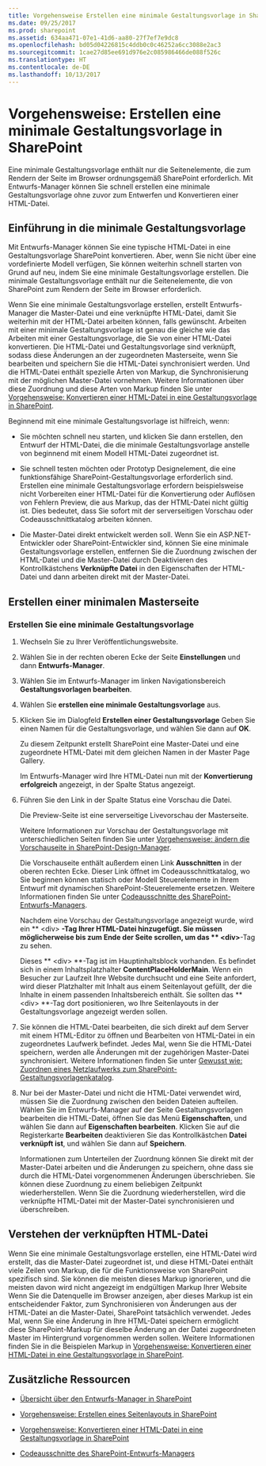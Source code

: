 ```yaml
---
title: Vorgehensweise Erstellen eine minimale Gestaltungsvorlage in SharePoint
ms.date: 09/25/2017
ms.prod: sharepoint
ms.assetid: 634aa471-07e1-41d6-aa80-27f7ef7e9dc8
ms.openlocfilehash: bd05d04226815c4ddb0c0c46252a6cc3088e2ac3
ms.sourcegitcommit: 1cae27d85ee691d976e2c085986466de088f526c
ms.translationtype: HT
ms.contentlocale: de-DE
ms.lasthandoff: 10/13/2017
---
```

# <a name="how-to-create-a-minimal-master-page-in-sharepoint"></a>Vorgehensweise: Erstellen eine minimale Gestaltungsvorlage in SharePoint
Eine minimale Gestaltungsvorlage enthält nur die Seitenelemente, die zum Rendern der Seite im Browser ordnungsgemäß SharePoint erforderlich. Mit Entwurfs-Manager können Sie schnell erstellen eine minimale Gestaltungsvorlage ohne zuvor zum Entwerfen und Konvertieren einer HTML-Datei.
## <a name="introduction-to-the-minimal-master-page"></a>Einführung in die minimale Gestaltungsvorlage
<a name="Introduction"> </a>

Mit Entwurfs-Manager können Sie eine typische HTML-Datei in eine Gestaltungsvorlage SharePoint konvertieren. Aber, wenn Sie nicht über eine vordefinierte Modell verfügen, Sie können weiterhin schnell starten von Grund auf neu, indem Sie eine minimale Gestaltungsvorlage erstellen. Die minimale Gestaltungsvorlage enthält nur die Seitenelemente, die von SharePoint zum Rendern der Seite im Browser erforderlich.
  
    
    
Wenn Sie eine minimale Gestaltungsvorlage erstellen, erstellt Entwurfs-Manager die Master-Datei und eine verknüpfte HTML-Datei, damit Sie weiterhin mit der HTML-Datei arbeiten können, falls gewünscht. Arbeiten mit einer minimale Gestaltungsvorlage ist genau die gleiche wie das Arbeiten mit einer Gestaltungsvorlage, die Sie von einer HTML-Datei konvertieren. Die HTML-Datei und Gestaltungsvorlage sind verknüpft, sodass diese Änderungen an der zugeordneten Masterseite, wenn Sie bearbeiten und speichern Sie die HTML-Datei synchronisiert werden. Und die HTML-Datei enthält spezielle Arten von Markup, die Synchronisierung mit der möglichen Master-Datei vornehmen. Weitere Informationen über diese Zuordnung und diese Arten von Markup finden Sie unter  [Vorgehensweise: Konvertieren einer HTML-Datei in eine Gestaltungsvorlage in SharePoint](how-to-convert-an-html-file-into-a-master-page-in-sharepoint.md).
  
    
    
Beginnend mit eine minimale Gestaltungsvorlage ist hilfreich, wenn:
  
    
    

- Sie möchten schnell neu starten, und klicken Sie dann erstellen, den Entwurf der HTML-Datei, die die minimale Gestaltungsvorlage anstelle von beginnend mit einem Modell HTML-Datei zugeordnet ist.
    
  
- Sie schnell testen möchten oder Prototyp Designelement, die eine funktionsfähige SharePoint-Gestaltungsvorlage erforderlich sind. Erstellen eine minimale Gestaltungsvorlage erfordern beispielsweise nicht Vorbereiten einer HTML-Datei für die Konvertierung oder Auflösen von Fehlern Preview, die aus Markup, das der HTML-Datei nicht gültig ist. Dies bedeutet, dass Sie sofort mit der serverseitigen Vorschau oder Codeausschnittkatalog arbeiten können.
    
  
- Die Master-Datei direkt entwickelt werden soll. Wenn Sie ein ASP.NET-Entwickler oder SharePoint-Entwickler sind, können Sie eine minimale Gestaltungsvorlage erstellen, entfernen Sie die Zuordnung zwischen der HTML-Datei und die Master-Datei durch Deaktivieren des Kontrollkästchens **Verknüpfte Datei** in den Eigenschaften der HTML-Datei und dann arbeiten direkt mit der Master-Datei.
    
  

## <a name="create-a-minimal-master-page"></a>Erstellen einer minimalen Masterseite
<a name="CreateMinimalMaster"> </a>


  
    
    

### <a name="to-create-a-minimal-master-page"></a>Erstellen Sie eine minimale Gestaltungsvorlage


1. Wechseln Sie zu Ihrer Veröffentlichungswebsite.
    
  
2. Wählen Sie in der rechten oberen Ecke der Seite **Einstellungen** und dann **Entwurfs-Manager**.
    
  
3. Wählen Sie im Entwurfs-Manager im linken Navigationsbereich **Gestaltungsvorlagen bearbeiten**.
    
  
4. Wählen Sie **erstellen eine minimale Gestaltungsvorlage** aus.
    
  
5. Klicken Sie im Dialogfeld **Erstellen einer Gestaltungsvorlage** Geben Sie einen Namen für die Gestaltungsvorlage, und wählen Sie dann auf **OK**.
    
    Zu diesem Zeitpunkt erstellt SharePoint eine Master-Datei und eine zugeordnete HTML-Datei mit dem gleichen Namen in der Master Page Gallery.
    
    Im Entwurfs-Manager wird Ihre HTML-Datei nun mit der **Konvertierung erfolgreich** angezeigt, in der Spalte Status angezeigt.
    
  
6. Führen Sie den Link in der Spalte Status eine Vorschau die Datei.
    
    Die Preview-Seite ist eine serverseitige Livevorschau der Masterseite.
    
    Weitere Informationen zur Vorschau der Gestaltungsvorlage mit unterschiedlichen Seiten finden Sie unter  [Vorgehensweise: ändern die Vorschauseite in SharePoint-Design-Manager](how-to-change-the-preview-page-in-sharepoint-design-manager.md).
    
    Die Vorschauseite enthält außerdem einen Link **Ausschnitten** in der oberen rechten Ecke. Dieser Link öffnet im Codeausschnittkatalog, wo Sie beginnen können statisch oder Modell Steuerelemente in Ihrem Entwurf mit dynamischen SharePoint-Steuerelemente ersetzen. Weitere Informationen finden Sie unter [Codeausschnitte des SharePoint-Entwurfs-Managers](sharepoint-design-manager-snippets.md).
    
    Nachdem eine Vorschau der Gestaltungsvorlage angezeigt wurde, wird ein ** \<div\> **-Tag Ihrer HTML-Datei hinzugefügt. Sie müssen möglicherweise bis zum Ende der Seite scrollen, um das ** \<div\>**-Tag zu sehen.
    
    Dieses ** \<div\> **-Tag ist im Hauptinhaltsblock vorhanden. Es befindet sich in einem Inhaltsplatzhalter **ContentPlaceHolderMain**. Wenn ein Besucher zur Laufzeit Ihre Website durchsucht und eine Seite anfordert, wird dieser Platzhalter mit Inhalt aus einem Seitenlayout gefüllt, der die Inhalte in einem passenden Inhaltsbereich enthält. Sie sollten das ** \<div\> **-Tag dort positionieren, wo Ihre Seitenlayouts in der Gestaltungsvorlage angezeigt werden sollen.
    
  
7. Sie können die HTML-Datei bearbeiten, die sich direkt auf dem Server mit einem HTML-Editor zu öffnen und Bearbeiten von HTML-Datei in ein zugeordnetes Laufwerk befindet. Jedes Mal, wenn Sie die HTML-Datei speichern, werden alle Änderungen mit der zugehörigen Master-Datei synchronisiert. Weitere Informationen finden Sie unter  [Gewusst wie: Zuordnen eines Netzlaufwerks zum SharePoint-Gestaltungsvorlagenkatalog](how-to-map-a-network-drive-to-the-sharepoint-master-page-gallery.md).
    
  
8. Nur bei der Master-Datei und nicht die HTML-Datei verwendet wird, müssen Sie die Zuordnung zwischen den beiden Dateien aufteilen. Wählen Sie im Entwurfs-Manager auf der Seite Gestaltungsvorlagen bearbeiten die HTML-Datei, öffnen Sie das Menü **Eigenschaften**, und wählen Sie dann auf **Eigenschaften bearbeiten**. Klicken Sie auf die Registerkarte **Bearbeiten** deaktivieren Sie das Kontrollkästchen **Datei verknüpft ist**, und wählen Sie dann auf **Speichern**.
    
    Informationen zum Unterteilen der Zuordnung können Sie direkt mit der Master-Datei arbeiten und die Änderungen zu speichern, ohne dass sie durch die HTML-Datei vorgenommenen Änderungen überschrieben. Sie können diese Zuordnung zu einem beliebigen Zeitpunkt wiederherstellen. Wenn Sie die Zuordnung wiederherstellen, wird die verknüpfte HTML-Datei mit der Master-Datei synchronisieren und überschreiben.
    
  

## <a name="understand-the-associated-html-file"></a>Verstehen der verknüpften HTML-Datei
<a name="UnderstandHTML"> </a>

Wenn Sie eine minimale Gestaltungsvorlage erstellen, eine HTML-Datei wird erstellt, das die Master-Datei zugeordnet ist, und diese HTML-Datei enthält viele Zeilen von Markup, die für die Funktionsweise von SharePoint spezifisch sind. Sie können die meisten dieses Markup ignorieren, und die meisten davon wird nicht angezeigt im endgültigen Markup Ihrer Website Wenn Sie die Datenquelle im Browser anzeigen, aber dieses Markup ist ein entscheidender Faktor, zum Synchronisieren von Änderungen aus der HTML-Datei an die Master-Datei, SharePoint tatsächlich verwendet. Jedes Mal, wenn Sie eine Änderung in Ihre HTML-Datei speichern ermöglicht diese SharePoint-Markup für dieselbe Änderung an der Datei zugeordneten Master im Hintergrund vorgenommen werden sollen. Weitere Informationen finden Sie in die Beispielen Markup in  [Vorgehensweise: Konvertieren einer HTML-Datei in eine Gestaltungsvorlage in SharePoint](how-to-convert-an-html-file-into-a-master-page-in-sharepoint.md).
  
    
    

## <a name="additional-resources"></a>Zusätzliche Ressourcen
<a name="Additional"> </a>


-  [Übersicht über den Entwurfs-Manager in SharePoint](overview-of-design-manager-in-sharepoint.md)
    
  
-  [Vorgehensweise: Erstellen eines Seitenlayouts in SharePoint](how-to-create-a-page-layout-in-sharepoint.md)
    
  
-  [Vorgehensweise: Konvertieren einer HTML-Datei in eine Gestaltungsvorlage in SharePoint](how-to-convert-an-html-file-into-a-master-page-in-sharepoint.md)
    
  
-  [Codeausschnitte des SharePoint-Entwurfs-Managers](sharepoint-design-manager-snippets.md)
    
  

